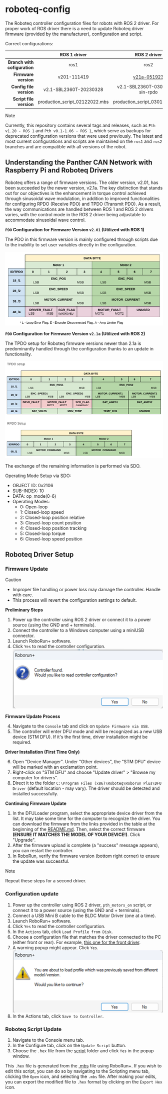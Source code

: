 # roboteq-config

The Roboteq controller configuration files for robots with ROS 2 driver. For proper work of ROS driver there is a need to update Roboteq driver firmware (provided by the manufacturer), configuration and script.

Correct configurations:

|                              |          ROS 1 driver          |          ROS 2 driver           |
| ---------------------------: | :----------------------------: | :-----------------------------: |
| **Branch with cofiguration** |              ros1              |              ros2               |
|         **Firmware version** |          v201-111419           |           [v21a-051923](https://www.roboteq.com/docman-list/motor-controllers-documents-and-files/nxtgen-downloads-1/firmware/1112-sbl2xxx-firmware-update-v21a-051923/file)           |
|      **Config file version** |     v2.1-SBL2360T-20230328     | v2.1-SBL2360T-03012024-sin-rpdo |
|      **Script file version** | production_script_02122022.mbs | production_script_03012024.mbs  |

> [!NOTE]
> Currently, this repository contains several tags and releases, such as `Pth v1.20 - ROS 1` and `Pth v0.1-1.06 - ROS 1`, which serve as backups for deprecated configuration versions that were used previously. The latest and most current configurations and scripts are maintained on the `ros1` and `ros2` branches and are compatible with all versions of the robot.

## Understanding the Panther CAN Network with Raspberry Pi and Roboteq Drivers

Roboteq offers a range of firmware versions. The older version, v2.01, has been succeeded by the newer version, v2.1a. The key distinction that stands out for our objectives is the enhancement in torque control achieved through sinusoidal wave modulation, in addition to improved functionalities for configuring RPDO (Receive PDO) and TPDO (Transmit PDO). As a result, the way communications are handled between ROS 1 and ROS 2 drivers varies, with the control mode in the ROS 2 driver being adjustable to accommodate sinusoidal wave control.

**`PDO` Configuration for Firmware Version `v2.01` (Utilized with ROS 1)**

The PDO in this firmware version is mainly configured through scripts due to the inability to set user variables directly in the configuration.

![img](./.docs/roboteq-script-for-201.png)

**`PDO` Configuration for Firmware Version `v2.1a` (Utilized with ROS 2)**

The TPDO setup for Roboteq firmware versions newer than 2.1a is predominantly handled through the configuration thanks to an update in functionality.

![img](./.docs/roboteq-script-for-21a.png)

The exchange of the remaining information is performed via SDO.

Operating Mode Setup via SDO:

- OBJECT ID: 0x2106
- SUB-INDEX: 10
- DATA: op_mode(0-6)
- Operating Modes:
  - 0: Open-loop
  - 1: Closed-loop speed
  - 2: Closed-loop position relative
  - 3: Closed-loop count position
  - 4: Closed-loop position tracking
  - 5: Closed-loop torque
  - 6: Closed-loop speed position

## Roboteq Driver Setup

### Firmware Update

> [!CAUTION]
> - Improper file handling or power loss may damage the controller. Handle with care.
> - This process will revert the configuration settings to default.

**Preliminary Steps**

1. Power up the controller using ROS 2 driver or connect it to a power source (using the GND and + terminals).
2. Connect the controller to a Windows computer using a miniUSB connector.
3. Launch RoboRun+ software.
4. Click `Yes` to read the controller configuration.
![img](./.docs/read-controller-req.png)

**Firmware Update Process**

4. Navigate to the `Console` tab and click on `Update Firmware via USB`.
5. The controller will enter DFU mode and will be recognized as a new USB device (STM DFU). If it's the first time, driver installation might be required.

**Driver Installation (First Time Only)**

6. Open "Device Manager". Under "Other devices", the "STM DFU" device will be marked with an exclamation point.
7. Right-click on "STM DFU" and choose "Update driver" > "Browse my computer for drivers".
8. Direct it to the folder `C:\Program Files (x86)\Roboteq\Roborun Plus\DFU Driver` (default location - may vary). The driver should be detected and installed successfully.

**Continuing Firmware Update**

1. In the DFULoader program, select the appropriate device driver from the list. It may take some time for the computer to recognize the driver. You can download the firmware from the links provided in the table at the beginning of the [README.md](README.md). Then, select the correct firmware **(ENSURE IT MATCHES THE MODEL OF YOUR DEVICE!)**.  Click "Upgrade".
2.  After the firmware upload is complete (a "success" message appears), you can restart the controller.
3.  In RoboRun, verify the firmware version (bottom right corner) to ensure the update was successful.

> [!NOTE]
> Repeat these steps for a second driver.

### Configuration update

1. Power up the controller using ROS 2 driver, `pth_motors_on` script, or connect it to a power source (using the GND and + terminals).
2. Connect a USB Mini B cable to the BLDC Motor Driver (one at a time).
3. Launch RoboRun+ software.
4. Click `Yes` to read the controller configuration.
5. In the `Actions` tab, click `Load Profile from Disk`.
6. Choose a configuration file that matches the driver connected to the PC (either front or rear). For example, [this one for the front driver](./configuration/v2.1-SBL2360T-03012024-sin-rpdo-front.cpr).
7. A warning popup might appear. Click `Yes`.
![img](./.docs/read-controller-warn.png)
8. In the Actions tab, click `Save to Controller`.

### Roboteq Script Update
1. Navigate to the Console menu tab.
2. In the Configure tab, click on the `Update Script` button.
3. Choose the `.hex` file from the [script](./script/) folder and click `Yes` in the popup window.

This `.hex` file is generated from the [.mbs](./script/production_script_03012024.mbs) file using RoboRun+. If you wish to edit this script, you can do so by navigating to the Scripting menu tab, clicking the `Open` icon, and selecting the `.mbs` file. After making your edits, you can export the modified file to `.hex` format by clicking on the `Export Hex` icon.
